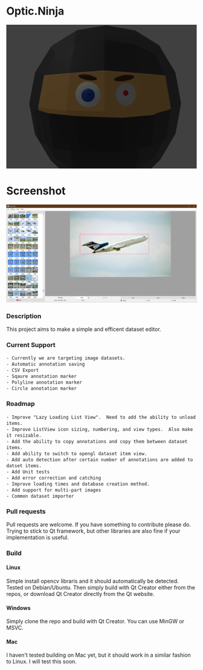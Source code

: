 # Optic.Ninja
![alt text](./OptictNinja.png "Optic Ninja mascot by my daughter")

# Screenshot
![alt text](./opticninja.png "Optic Ninja")

### Description
This project aims to make a simple and efficent dataset editor.

### Current Support
    - Currently we are targeting image datasets.
    - Automatic annotation saving
    - CSV Export
    - Sqaure annotation marker
    - Polyline annotation marker
    - Circle annotation marker

### Roadmap
    - Improve "Lazy Loading List View".  Need to add the ability to unload items.
    - Improve ListView icon sizing, numbering, and view types.  Also make it resizable.
    - Add the ability to copy annotations and copy them between dataset items.
    - Add ability to switch to opengl dataset item view.
    - Add auto detection after certain number of annotations are added to datset items.
    - Add Unit tests
    - Add error correction and catching
    - Improve loading times and database creation method.
    - Add support for multi-part images
    - Common dataset importer

### Pull requests
Pull requests are welcome.  If you have something to contribute please do.  Trying to stick to Qt framework, but other libraries are also fine if your implementation is useful.


### Build

#### Linux
Simple install opencv libraris and it should automatically be detected.  Tested on Debian/Ubuntu.  Then simply build with Qt Creator either from the repos, or download Qt Creator directly from the Qt website.

#### Windows
Simply clone the repo and build with Qt Creator.  You can use MinGW or MSVC.

#### Mac
I haven't tested building on Mac yet, but it should work in a similar fashion to Linux.  I will test this soon.

